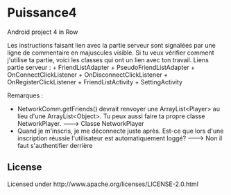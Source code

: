 Puissance4
==========

Android project 4 in Row

Les instructions faisant lien avec la partie serveur sont signalées par une ligne de commentaire en majuscules visible. Si tu veux vérifier comment j'utilise ta partie, voici les classes qui ont un lien avec ton travail.
Liens partie serveur : 
	+ FriendListAdapter
	+ PseudoFriendListAdapter
	+ OnConnectClickListener
	+ OnDisconnectClickListener
	+ OnRegisterClickListener
	+ FriendListActivity
	+ SettingActivity

Remarques : 
- NetworkComm.getFriends() devrait renvoyer une ArrayList\<Player\> au lieu d'une ArrayList\<Object\>. Tu peux aussi faire ta propre classe NetworkPlayer. ---> Classe NetworkPlayer
- Quand je m'inscris, je me déconnecte juste après. Est-ce que lors d'une inscription réussie l'utilisateur est automatiquement loggé?	---> Non il faut s'authentifier derrière

<h2>License</h2>
Licensed under http://www.apache.org/licenses/LICENSE-2.0.html
